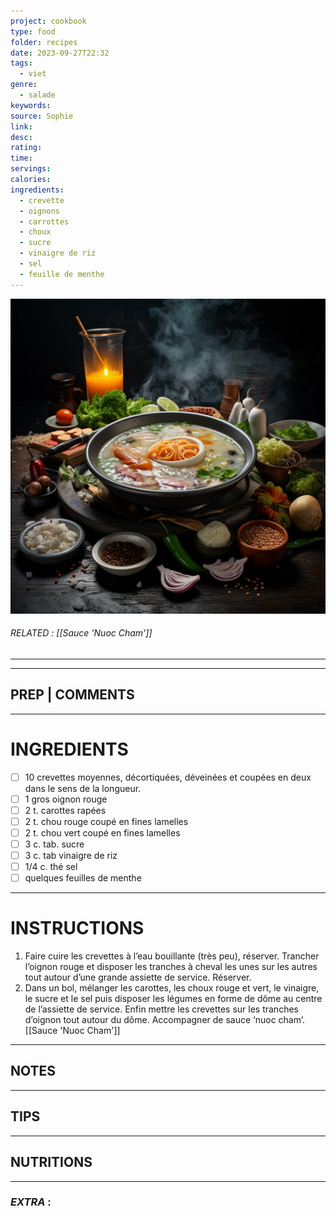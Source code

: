 ```yaml
---
project: cookbook
type: food
folder: recipes
date: 2023-09-27T22:32
tags:
  - viet
genre:
  - salade
keywords: 
source: Sophie
link: 
desc: 
rating: 
time: 
servings: 
calories: 
ingredients:
  - crevette
  - oignons
  - carrottes
  - choux
  - sucre
  - vinaigre de riz
  - sel
  - feuille de menthe
---
```


![IMAGE](_default.png)

###### *RELATED* :  [[Sauce 'Nuoc Cham']]
---


---
## PREP | COMMENTS



---
# INGREDIENTS

- [ ] 10 crevettes moyennes, décortiquées, déveinées et coupées en deux dans le sens de la longueur. 
- [ ] 1 gros oignon rouge
- [ ] 2 t. carottes rapées 
- [ ] 2 t. chou rouge coupé en fines lamelles
- [ ] 2 t. chou vert coupé en fines lamelles
- [ ] 3 c. tab. sucre
- [ ] 3 c. tab vinaigre de riz 
- [ ] 1/4 c. thé sel
- [ ] quelques feuilles de menthe

---
# INSTRUCTIONS

1. Faire cuire les crevettes à l’eau bouillante (très peu), réserver. Trancher l’oignon rouge et disposer les tranches à cheval les unes sur les autres tout autour d’une grande assiette de service. Réserver.
2. Dans un bol, mélanger les carottes, les choux rouge et vert, le vinaigre, le sucre et le sel puis disposer les légumes en forme de dôme au centre de l’assiette de service. Enfin mettre les crevettes sur les tranches d’oignon tout autour du dôme. Accompagner de sauce ‘nuoc cham’. [[Sauce 'Nuoc Cham']]

---
## NOTES



---
## TIPS



---
## NUTRITIONS



---
### *EXTRA* :



